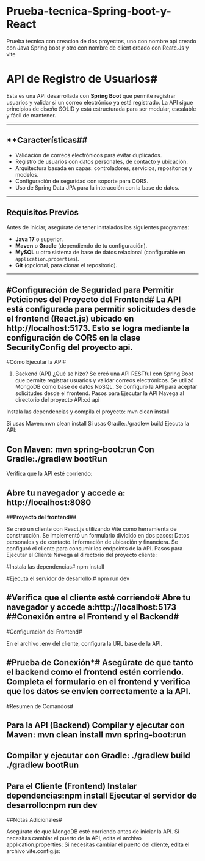 # Prueba-tecnica-Spring-boot-y-React
Prueba tecnica con creacion de dos proyectos, uno con nombre api creado con Java Spring boot y otro con nombre de client  creado con Reatc.Js y vite




# API de Registro de Usuarios#

Esta es una API desarrollada con **Spring Boot** que permite registrar usuarios y validar si un correo electrónico ya está registrado. La API sigue principios de diseño SOLID y está estructurada para ser modular, escalable y fácil de mantener.

---

## **Características##

- Validación de correos electrónicos para evitar duplicados.
- Registro de usuarios con datos personales, de contacto y ubicación.
- Arquitectura basada en capas: controladores, servicios, repositorios y modelos.
- Configuración de seguridad con soporte para CORS.
- Uso de Spring Data JPA para la interacción con la base de datos.

---

## Requisitos Previos

Antes de iniciar, asegúrate de tener instalados los siguientes programas:

- **Java 17** o superior.
- **Maven** o **Gradle** (dependiendo de tu configuración).
- **MySQL** u otro sistema de base de datos relacional (configurable en `application.properties`).
- **Git** (opcional, para clonar el repositorio).

---
#Configuración de Seguridad para Permitir Peticiones del Proyecto del Frontend#
La API está configurada para permitir solicitudes desde el frontend (React.js) ubicado en http://localhost:5173. Esto se logra mediante la configuración de CORS en la clase SecurityConfig del proyecto api.
---
#Cómo Ejecutar la API#

1. Backend (API)
¿Qué se hizo?
Se creó una API RESTful con Spring Boot que permite registrar usuarios y validar correos electrónicos.
Se utilizó MongoDB como base de datos NoSQL.
Se configuró la API para aceptar solicitudes desde el frontend.
Pasos para Ejecutar la API
Navega al directorio del proyecto API:cd api

Instala las dependencias y compila el proyecto:
mvn clean install

Si usas Maven:mvn clean install
Si usas Gradle:./gradlew build
Ejecuta la API:

Con Maven: mvn spring-boot:run
Con Gradle:./gradlew bootRun
---
Verifica que la API esté corriendo:

Abre tu navegador y accede a:
http://localhost:8080
---
##**Proyecto del frontend**##

Se creó un cliente con React.js utilizando Vite como herramienta de construcción.
Se implementó un formulario dividido en dos pasos:
Datos personales y de contacto.
Información de ubicación y financiera.
Se configuró el cliente para consumir los endpoints de la API.
Pasos para Ejecutar el Cliente
Navega al directorio del proyecto cliente:

#Instala las dependencias#
npm install

#Ejecuta el servidor de desarrollo:#
npm run dev

#Verifica que el cliente esté corriendo#
Abre tu navegador y accede a:http://localhost:5173
##Conexión entre el Frontend y el Backend#
---
#Configuración del Frontend#

En el archivo .env del cliente, configura la URL base de la API.

#Prueba de Conexión*#
Asegúrate de que tanto el backend como el frontend estén corriendo.
Completa el formulario en el frontend y verifica que los datos se envíen correctamente a la API.
---
#Resumen de Comandos#

Para la API (Backend)
Compilar y ejecutar con Maven:
mvn clean install
mvn spring-boot:run
---
Compilar y ejecutar con Gradle:
./gradlew build
./gradlew bootRun
---
Para el Cliente (Frontend)
Instalar dependencias:npm install
Ejecutar el servidor de desarrollo:npm run dev
---
##Notas Adicionales#

Asegúrate de que MongoDB esté corriendo antes de iniciar la API.
Si necesitas cambiar el puerto de la API, edita el archivo application.properties:
Si necesitas cambiar el puerto del cliente, edita el archivo vite.config.js:

